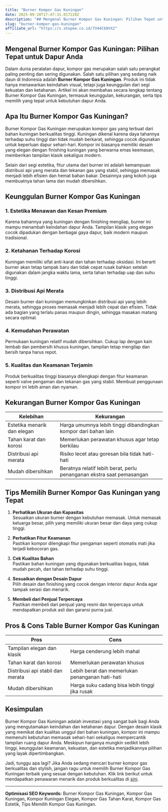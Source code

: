 ```yaml
---
title: "Burner Kompor Gas Kuningan"
date: 2025-09-28T17:47:31.017228Z
description: "## Mengenal Burner Kompor Gas Kuningan: Pilihan Tepat untuk Dapur Anda..."
slug: "burner-kompor-gas-kuningan"
affiliate_url: "https://s.shopee.co.id/7V44C68VX2"
---
```

## Mengenal Burner Kompor Gas Kuningan: Pilihan Tepat untuk Dapur Anda

Dalam dunia peralatan dapur, kompor gas merupakan salah satu perangkat paling penting dan sering digunakan. Salah satu pilihan yang sedang naik daun di Indonesia adalah **Burner Kompor Gas Kuningan**. Produk ini tidak hanya menawarkan keindahan visual, tetapi juga keunggulan dari segi kekuatan dan ketahanan. Artikel ini akan membahas secara lengkap tentang Burner Kompor Gas Kuningan, termasuk keunggulan, kekurangan, serta tips memilih yang tepat untuk kebutuhan dapur Anda.

## Apa Itu Burner Kompor Gas Kuningan?

Burner Kompor Gas Kuningan merupakan kompor gas yang terbuat dari bahan kuningan berkualitas tinggi. Kuningan dikenal karena daya tahannya terhadap suhu tinggi dan tidak mudah berkarat, sehingga cocok digunakan untuk keperluan dapur sehari-hari. Kompor ini biasanya memiliki desain yang elegan dengan finishing kuningan yang berwarna emas keemasan, memberikan tampilan klasik sekaligus modern.

Selain dari segi estetika, fitur utama dari burner ini adalah kemampuan distribusi api yang merata dan tekanan gas yang stabil, sehingga memasak menjadi lebih efisien dan hemat bahan bakar. Desainnya yang kokoh juga membuatnya tahan lama dan mudah dibersihkan.

## Keunggulan Burner Kompor Gas Kuningan

### 1. Estetika Menawan dan Kesan Premium
Karena bahannya yang kuningan dengan finishing mengilap, burner ini mampu menambah keindahan dapur Anda. Tampilan klasik yang elegan cocok dipadukan dengan berbagai gaya dapur, baik modern maupun tradisional.

### 2. Ketahanan Terhadap Korosi
Kuningan memiliki sifat anti-karat dan tahan terhadap oksidasi. Ini berarti burner akan tetap tampak baru dan tidak cepat rusak bahkan setelah digunakan dalam jangka waktu lama, serta tahan terhadap uap dan suhu tinggi.

### 3. Distribusi Api Merata
Desain burner dari kuningan memungkinkan distribusi api yang lebih merata, sehingga proses memasak menjadi lebih cepat dan efisien. Tidak ada bagian yang terlalu panas maupun dingin, sehingga masakan matang secara optimal.

### 4. Kemudahan Perawatan
Permukaan kuningan relatif mudah dibersihkan. Cukup lap dengan kain lembab dan pembersih khusus kuningan, tampilan tetap mengilap dan bersih tanpa harus repot.

### 5. Kualitas dan Keamanan Terjamin
Produk berkualitas tinggi biasanya dilengkapi dengan fitur keamanan seperti valve pengaman dan tekanan gas yang stabil. Membuat penggunaan kompor ini lebih aman dan nyaman.

## Kekurangan Burner Kompor Gas Kuningan

| Kelebihan | Kekurangan |
|------------|-------------|
| Estetika menarik dan elegan | Harga umumnya lebih tinggi dibandingkan kompor dari bahan lain |
| Tahan karat dan korosi | Memerlukan perawatan khusus agar tetap berkilau |
| Distribusi api merata | Risiko lecet atau goresan bila tidak hati-hati |
| Mudah dibersihkan | Beratnya relatif lebih berat, perlu penanganan ekstra saat pemasangan |

## Tips Memilih Burner Kompor Gas Kuningan yang Tepat

1. **Perhatikan Ukuran dan Kapasitas**  
Sesuaikan ukuran burner dengan kebutuhan memasak. Untuk memasak keluarga besar, pilih yang memiliki ukuran besar dan daya yang cukup tinggi.

2. **Perhatikan Fitur Keamanan**  
Pastikan kompor dilengkapi fitur pengaman seperti otomatis mati jika terjadi kebocoran gas.

3. **Cek Kualitas Bahan**  
Pastikan bahan kuningan yang digunakan berkualitas bagus, tidak mudah pecah, dan tahan terhadap suhu tinggi.

4. **Sesuaikan dengan Desain Dapur**  
Pilih desain dan finishing yang cocok dengan interior dapur Anda agar tampak serasi dan menarik.

5. **Membeli dari Penjual Terpercaya**  
Pastikan membeli dari penjual yang resmi dan terpercaya untuk mendapatkan produk asli dan garansi purna jual.

## Pros & Cons Table Burner Kompor Gas Kuningan

| Pros | Cons |
|-------|--------|
| Tampilan elegan dan klasik | Harga cenderung lebih mahal |
| Tahan karat dan korosi | Memerlukan perawatan khusus |
| Distribusi api stabil dan merata | Lebih berat dan memerlukan penanganan hati-hati |
| Mudah dibersihkan | Harga suku cadang bisa lebih tinggi jika rusak |

## Kesimpulan

Burner Kompor Gas Kuningan adalah investasi yang sangat baik bagi Anda yang mengutamakan keindahan dan ketahanan dapur. Dengan desain klasik yang memikat dan kualitas unggul dari bahan kuningan, kompor ini mampu memenuhi kebutuhan memasak sehari-hari sekaligus mempercantik tampilan ruang dapur Anda. Meskipun harganya mungkin sedikit lebih tinggi, keunggulan keamanan, kekuatan, dan estetika menjadikannya pilihan yang layak dipertimbangkan.

Jadi, tunggu apa lagi? Jika Anda sedang mencari burner kompor gas berkualitas dan stylish, jangan ragu untuk memilih Burner Kompor Gas Kuningan terbaik yang sesuai dengan kebutuhan. Klik link berikut untuk mendapatkan penawaran menarik dan produk berkualitas di [sini](https://s.shopee.co.id/7V44C68VX2).

---

**Optimisasi SEO Keywords:** Burner Kompor Gas Kuningan, Kompor Gas Kuningan, Kompor Kuningan Elegan, Kompor Gas Tahan Karat, Kompor Gas Estetik, Tips Memilih Kompor Gas Kuningan.